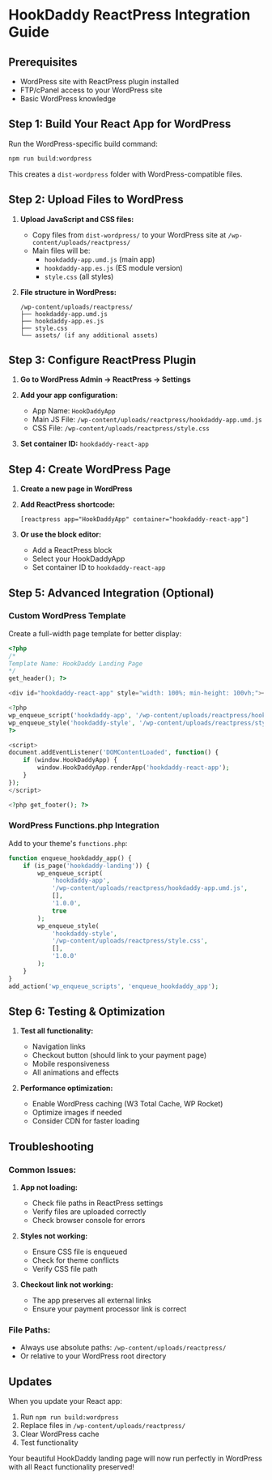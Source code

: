 # HookDaddy ReactPress Integration Guide

## Prerequisites
- WordPress site with ReactPress plugin installed
- FTP/cPanel access to your WordPress site
- Basic WordPress knowledge

## Step 1: Build Your React App for WordPress

Run the WordPress-specific build command:
```bash
npm run build:wordpress
```

This creates a `dist-wordpress` folder with WordPress-compatible files.

## Step 2: Upload Files to WordPress

1. **Upload JavaScript and CSS files:**
   - Copy files from `dist-wordpress/` to your WordPress site at `/wp-content/uploads/reactpress/`
   - Main files will be:
     - `hookdaddy-app.umd.js` (main app)
     - `hookdaddy-app.es.js` (ES module version)
     - `style.css` (all styles)

2. **File structure in WordPress:**
   ```
   /wp-content/uploads/reactpress/
   ├── hookdaddy-app.umd.js
   ├── hookdaddy-app.es.js
   ├── style.css
   └── assets/ (if any additional assets)
   ```

## Step 3: Configure ReactPress Plugin

1. **Go to WordPress Admin → ReactPress → Settings**

2. **Add your app configuration:**
   - App Name: `HookDaddyApp`
   - Main JS File: `/wp-content/uploads/reactpress/hookdaddy-app.umd.js`
   - CSS File: `/wp-content/uploads/reactpress/style.css`

3. **Set container ID:** `hookdaddy-react-app`

## Step 4: Create WordPress Page

1. **Create a new page in WordPress**

2. **Add ReactPress shortcode:**
   ```
   [reactpress app="HookDaddyApp" container="hookdaddy-react-app"]
   ```

3. **Or use the block editor:**
   - Add a ReactPress block
   - Select your HookDaddyApp
   - Set container ID to `hookdaddy-react-app`

## Step 5: Advanced Integration (Optional)

### Custom WordPress Template
Create a full-width page template for better display:

```php
<?php
/*
Template Name: HookDaddy Landing Page
*/
get_header(); ?>

<div id="hookdaddy-react-app" style="width: 100%; min-height: 100vh;"></div>

<?php
wp_enqueue_script('hookdaddy-app', '/wp-content/uploads/reactpress/hookdaddy-app.umd.js', [], '1.0.0', true);
wp_enqueue_style('hookdaddy-style', '/wp-content/uploads/reactpress/style.css', [], '1.0.0');
?>

<script>
document.addEventListener('DOMContentLoaded', function() {
    if (window.HookDaddyApp) {
        window.HookDaddyApp.renderApp('hookdaddy-react-app');
    }
});
</script>

<?php get_footer(); ?>
```

### WordPress Functions.php Integration
Add to your theme's `functions.php`:

```php
function enqueue_hookdaddy_app() {
    if (is_page('hookdaddy-landing')) {
        wp_enqueue_script(
            'hookdaddy-app', 
            '/wp-content/uploads/reactpress/hookdaddy-app.umd.js', 
            [], 
            '1.0.0', 
            true
        );
        wp_enqueue_style(
            'hookdaddy-style', 
            '/wp-content/uploads/reactpress/style.css', 
            [], 
            '1.0.0'
        );
    }
}
add_action('wp_enqueue_scripts', 'enqueue_hookdaddy_app');
```

## Step 6: Testing & Optimization

1. **Test all functionality:**
   - Navigation links
   - Checkout button (should link to your payment page)
   - Mobile responsiveness
   - All animations and effects

2. **Performance optimization:**
   - Enable WordPress caching (W3 Total Cache, WP Rocket)
   - Optimize images if needed
   - Consider CDN for faster loading

## Troubleshooting

### Common Issues:

1. **App not loading:**
   - Check file paths in ReactPress settings
   - Verify files are uploaded correctly
   - Check browser console for errors

2. **Styles not working:**
   - Ensure CSS file is enqueued
   - Check for theme conflicts
   - Verify CSS file path

3. **Checkout link not working:**
   - The app preserves all external links
   - Ensure your payment processor link is correct

### File Paths:
- Always use absolute paths: `/wp-content/uploads/reactpress/`
- Or relative to your WordPress root directory

## Updates

When you update your React app:
1. Run `npm run build:wordpress`
2. Replace files in `/wp-content/uploads/reactpress/`
3. Clear WordPress cache
4. Test functionality

Your beautiful HookDaddy landing page will now run perfectly in WordPress with all React functionality preserved!